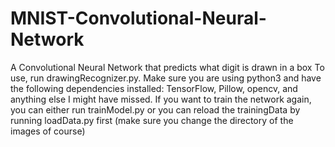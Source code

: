 # MNIST-Convolutional-Neural-Network
A Convolutional Neural Network that predicts what digit is drawn in a box
To use, run drawingRecognizer.py. Make sure you are using python3 and have the following dependencies installed:
TensorFlow, Pillow, opencv, and anything else I might have missed. If you want to train the network again, you can either run trainModel.py or you can reload the trainingData by running loadData.py first (make sure you change the directory of the images of course)
